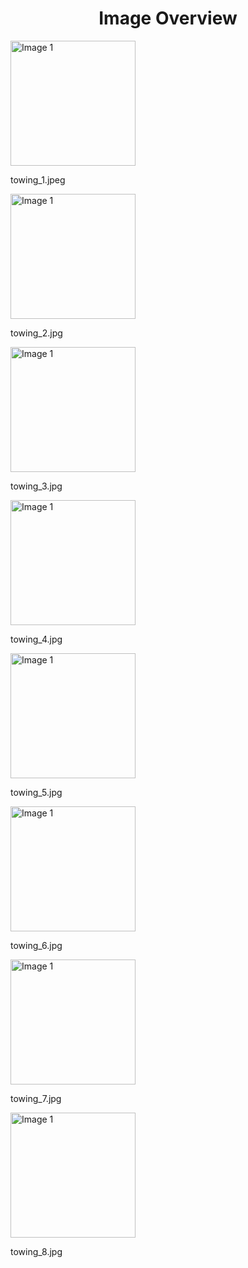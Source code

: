 <h1 style ="text-align: center;"> Image Overview </h1>
<div>
<div>
<img src="https://media.evkx.net/multimedia/technology/cargoandtowing/towing/towing_1_xst.jpeg" alt="Image 1" style="width: 200px;">
<p>towing_1.jpeg</p>
</div>
<div>
<img src="https://media.evkx.net/multimedia/technology/cargoandtowing/towing/towing_2_xst.jpg" alt="Image 1" style="width: 200px;">
<p>towing_2.jpg</p>
</div>
<div>
<img src="https://media.evkx.net/multimedia/technology/cargoandtowing/towing/towing_3_xst.jpg" alt="Image 1" style="width: 200px;">
<p>towing_3.jpg</p>
</div>
<div>
<img src="https://media.evkx.net/multimedia/technology/cargoandtowing/towing/towing_4_xst.jpg" alt="Image 1" style="width: 200px;">
<p>towing_4.jpg</p>
</div>
<div>
<img src="https://media.evkx.net/multimedia/technology/cargoandtowing/towing/towing_5_xst.jpg" alt="Image 1" style="width: 200px;">
<p>towing_5.jpg</p>
</div>
<div>
<img src="https://media.evkx.net/multimedia/technology/cargoandtowing/towing/towing_6_xst.jpg" alt="Image 1" style="width: 200px;">
<p>towing_6.jpg</p>
</div>
<div>
<img src="https://media.evkx.net/multimedia/technology/cargoandtowing/towing/towing_7_xst.jpg" alt="Image 1" style="width: 200px;">
<p>towing_7.jpg</p>
</div>
<div>
<img src="https://media.evkx.net/multimedia/technology/cargoandtowing/towing/towing_8_xst.jpg" alt="Image 1" style="width: 200px;">
<p>towing_8.jpg</p>
</div>
</div>
